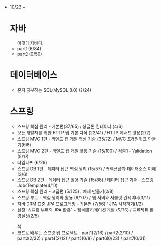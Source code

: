<ul>
  <li>10/23 ~ </li>
<h1> 자바 </h1>
<ul> 이것이 자바다.
  <li> part1 (6/84)</li>
  <li> part2 (0/50) </li>
</ul>

<h1>데이터베이스</h1>
<ul> 
    <li> 혼자 공부하는 SQL(MySQL 8.0) (2/24) </li>
</ul>

<h1> 스프링 </h1>
<ul>
  <li>스프링 핵심 원리 - 기본편(37/65) / 싱글톤 컨테이너 (4/6) </li> 
  <li>모든 개발자를 위한 HTTP 웹 기본 지식 (22/41) / HTTP 메서드 활용(2/2)</li>
  <li>스프링 MVC 1편 - 백엔드 웹 개발 핵심 기술 (35/72) / MVC 프레임워크 만들기(6/8)</li>
  <li>스프링 MVC 2편 - 백엔드 웹 개발 활용 기술 (15/100) / 검증1 - Validation (5/17) </li>
  <li>타임리프 (6/29)</li>
  <li>스프링 DB 1편 - 데이터 접근 핵심 원리 (15/57) / 커넥션풀과 데이터소스 이해 (3/6) </li>
  <li>스프링 DB 2편 - 데이터 접근 활용 기술 (15/88) / 데이터 접근 기술 - 스프링 JdbcTemplate(4/10) </li>
  <li>스프링 핵심 원리 - 고급편 (5/125) / 예제 만들기(3/8) </li>
  <li>스프링 부트 - 핵심 원리와 활용 (9/107) / 웹 서버와 서블릿 컨테이너(3/11)  </li>
  <li>자바 ORM 표준 JPA 프로그래밍 - 기본편 (7/56) /  JPA 시작하기(1/2)  </li>
  <li>실전! 스프링 부트와 JPA 활용1 - 웹 애플리케이션 개발 (5/36) / 프로젝트 환경설정(2/5) </li>
</ul>
<ul> 책
  <li>코드로 배우는 스프링 웹 프로젝트 - part1(2/16) / part2(2/10) / part3(2/32) / part4(2/12) / part5(0/8) / part6(0/23) / part7(0/31) </li>
</ul>

</ul>
